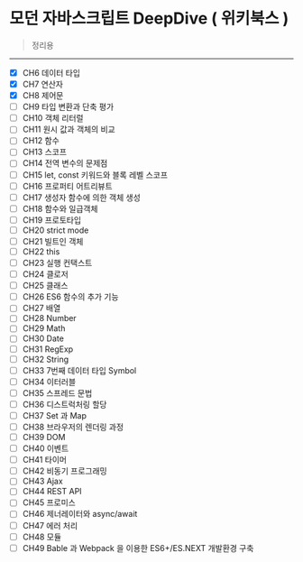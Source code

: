 # 모던 자바스크립트 DeepDive ( 위키북스 )

> 정리용
>

---

- [x] CH6 데이터 타입
- [x] CH7 연산자
- [x] CH8 제어문
- [ ] CH9 타입 변환과 단축 평가
- [ ] CH10 객체 리터럴
- [ ] CH11 원시 값과 객체의 비교
- [ ] CH12 함수
- [ ] CH13 스코프
- [ ] CH14 전역 변수의 문제점
- [ ] CH15 let, const 키워드와 블록 레벨 스코프
- [ ] CH16 프로퍼티 어트리뷰트
- [ ] CH17 생성자 함수에 의한 객체 생성
- [ ] CH18 함수와 일급객체
- [ ] CH19 프로토타입
- [ ] CH20 strict mode
- [ ] CH21 빌트인 객체
- [ ] CH22 this
- [ ] CH23 실행 컨택스트
- [ ] CH24 클로저
- [ ] CH25 클래스
- [ ] CH26 ES6 함수의 추가 기능
- [ ] CH27 배열
- [ ] CH28 Number
- [ ] CH29 Math
- [ ] CH30 Date
- [ ] CH31 RegExp
- [ ] CH32 String
- [ ] CH33 7번째 데이터 타입 Symbol
- [ ] CH34 이터러블
- [ ] CH35 스프레드 문법
- [ ] CH36 디스트럭처링 할당
- [ ] CH37 Set 과 Map
- [ ] CH38 브라우저의 렌더링 과정
- [ ] CH39 DOM
- [ ] CH40 이벤트
- [ ] CH41 타이머
- [ ] CH42 비동기 프로그래밍 
- [ ] CH43 Ajax
- [ ] CH44 REST API 
- [ ] CH45 프로미스
- [ ] CH46 제너레이터와 async/await
- [ ] CH47 에러 처리
- [ ] CH48 모듈
- [ ] CH49 Bable 과 Webpack 을 이용한 ES6+/ES.NEXT 개발환경 구축
